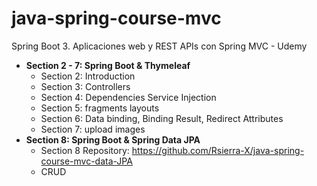 # java-spring-course-mvc
Spring Boot 3. Aplicaciones web y REST APIs con Spring MVC - Udemy

- **Section 2 - 7: Spring Boot & Thymeleaf**
  - Section 2: Introduction
  - Section 3: Controllers
  - Section 4: Dependencies Service Injection
  - Section 5: fragments layouts
  - Section 6: Data binding, Binding Result, Redirect Attributes
  - Section 7: upload images
- **Section 8: Spring Boot & Spring Data JPA**
  - Section 8 Repository: https://github.com/Rsierra-X/java-spring-course-mvc-data-JPA
  - CRUD